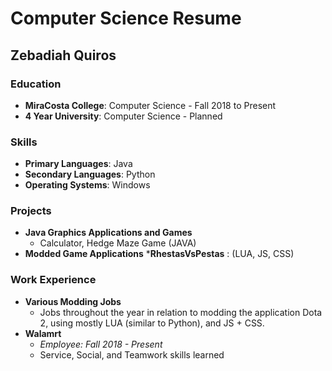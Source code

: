# Computer Science Resume
## Zebadiah Quiros

### Education
* __MiraCosta College__: Computer Science - Fall 2018 to Present
* __4 Year University__: Computer Science - Planned

### Skills
* __Primary Languages__: Java
* __Secondary Languages__: Python
* __Operating Systems__: Windows

### Projects

* __Java Graphics Applications and Games__
  * Calculator, Hedge Maze Game (JAVA)
* __Modded Game Applications__ 
  *__RhestasVsPestas__ : (LUA, JS, CSS)

### Work Experience
* __Various Modding Jobs__ 
  * Jobs throughout the year in relation to modding the application Dota 2, using mostly LUA
   (similar to Python), and JS + CSS.
* __Walamrt__ 
  * _Employee: Fall 2018 - Present_
  * Service, Social, and Teamwork skills learned 
